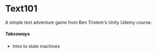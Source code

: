 # Text101

A simple text adventure game from Ben Tristem's Unity Udemy course.

##### Takeaways
* Intro to state machines
